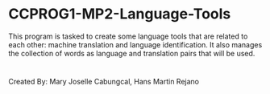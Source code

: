 # CCPROG1-MP2-Language-Tools
This program is tasked to create some language tools that are related to each other: machine translation  and language identification. It also manages the collection of words as language and translation pairs that will be used.
#
Created By: Mary Joselle Cabungcal, Hans Martin Rejano
